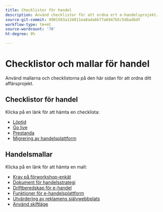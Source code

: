 ```yaml
---
title: Checklistor för handel
description: Använd checklistor för att ordna ert e-handelsprojekt.
source-git-commit: 9901503a124011ea8ada6b77a6947b5c5dbadbdf
workflow-type: tm+mt
source-wordcount: '70'
ht-degree: 0%

---
```



# Checklistor och mallar för handel

Använd mallarna och checklistorna på den här sidan för att ordna ditt affärsprojekt.

## Checklistor för handel

Klicka på en länk för att hämta en checklista:

- [Löptid](../../assets/playbooks/checklists/maturity.pptx)
- [Go live](../../assets/playbooks/checklists/go-live.pptx)
- [Prestanda](../../assets/playbooks/checklists/performance.pptx)
- [Migrering av handelsplattform](../../assets/playbooks/checklists/commerce-platform-migration.pptx)

## Handelsmallar

Klicka på en länk för att hämta en mall:

- [Krav på förworkshop-enkät](../../assets/playbooks/templates/requirements-questionnaire.pptx)
- [Dokument för handelsstrategi](../../assets/playbooks/templates/commerce-strategy-document.pptx)
- [Driftberedskap för e-handel](../../assets/playbooks/templates/ecommerce-operational-readiness.pptx)
- [Funktioner för e-handelsplattform](../../assets/playbooks/templates/ecommerce-platform-features.pptx)
- [Utvärdering av reklamens självwebbplats](../../assets/playbooks/templates/merchant-self-site-assessment.pptx)
- [Använd skiftläge](../../assets/playbooks/templates/use-case.pptx)